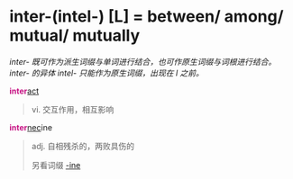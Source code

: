 # inter-(intel-) [L] = between/ among/ mutual/ mutually

*inter- 既可作为派生词缀与单词进行结合，也可作原生词缀与词根进行结合。inter- 的异体 intel- 只能作为原生词缀，出现在 l 之前。*

<b style="color: #C71585;">inter</b>[act](_act_.md)
> vi. 交互作用，相互影响

<b style="color: #C71585;">inter</b>[nec](_noc_.md)ine
>  adj. 自相残杀的，两败具伤的
>
> 另看词缀 [-ine](-ine.md)